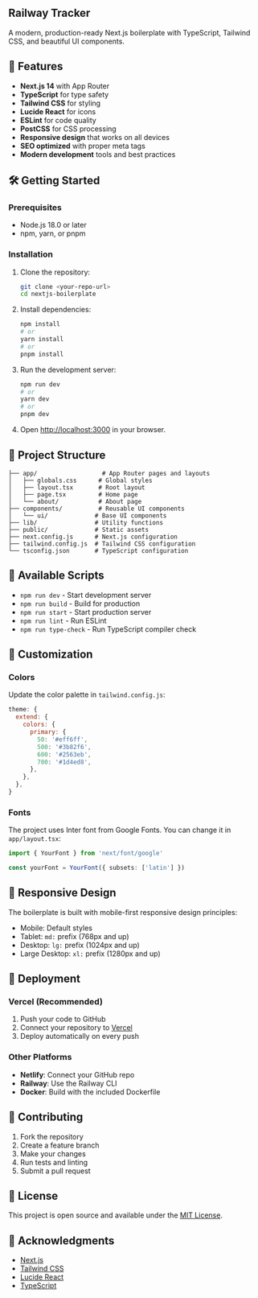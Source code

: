 ## Railway Tracker
A modern, production-ready Next.js boilerplate with TypeScript, Tailwind CSS, and beautiful UI components.

## 🚀 Features

- **Next.js 14** with App Router
- **TypeScript** for type safety
- **Tailwind CSS** for styling
- **Lucide React** for icons
- **ESLint** for code quality
- **PostCSS** for CSS processing
- **Responsive design** that works on all devices
- **SEO optimized** with proper meta tags
- **Modern development** tools and best practices

## 🛠️ Getting Started

### Prerequisites

- Node.js 18.0 or later
- npm, yarn, or pnpm

### Installation

1. Clone the repository:
   ```bash
   git clone <your-repo-url>
   cd nextjs-boilerplate
   ```

2. Install dependencies:
   ```bash
   npm install
   # or
   yarn install
   # or
   pnpm install
   ```

3. Run the development server:
   ```bash
   npm run dev
   # or
   yarn dev
   # or
   pnpm dev
   ```

4. Open [http://localhost:3000](http://localhost:3000) in your browser.

## 📁 Project Structure

```
├── app/                  # App Router pages and layouts
│   ├── globals.css      # Global styles
│   ├── layout.tsx       # Root layout
│   ├── page.tsx         # Home page
│   └── about/           # About page
├── components/          # Reusable UI components
│   └── ui/             # Base UI components
├── lib/                # Utility functions
├── public/             # Static assets
├── next.config.js      # Next.js configuration
├── tailwind.config.js  # Tailwind CSS configuration
└── tsconfig.json       # TypeScript configuration
```

## 🔧 Available Scripts

- `npm run dev` - Start development server
- `npm run build` - Build for production
- `npm run start` - Start production server
- `npm run lint` - Run ESLint
- `npm run type-check` - Run TypeScript compiler check

## 🎨 Customization

### Colors

Update the color palette in `tailwind.config.js`:

```javascript
theme: {
  extend: {
    colors: {
      primary: {
        50: '#eff6ff',
        500: '#3b82f6',
        600: '#2563eb',
        700: '#1d4ed8',
      },
    },
  },
}
```

### Fonts

The project uses Inter font from Google Fonts. You can change it in `app/layout.tsx`:

```typescript
import { YourFont } from 'next/font/google'

const yourFont = YourFont({ subsets: ['latin'] })
```

## 📱 Responsive Design

The boilerplate is built with mobile-first responsive design principles:

- Mobile: Default styles
- Tablet: `md:` prefix (768px and up)
- Desktop: `lg:` prefix (1024px and up)
- Large Desktop: `xl:` prefix (1280px and up)

## 🚀 Deployment

### Vercel (Recommended)

1. Push your code to GitHub
2. Connect your repository to [Vercel](https://vercel.com)
3. Deploy automatically on every push

### Other Platforms

- **Netlify**: Connect your GitHub repo
- **Railway**: Use the Railway CLI
- **Docker**: Build with the included Dockerfile

## 🤝 Contributing

1. Fork the repository
2. Create a feature branch
3. Make your changes
4. Run tests and linting
5. Submit a pull request

## 📄 License

This project is open source and available under the [MIT License](LICENSE).

## 🙏 Acknowledgments

- [Next.js](https://nextjs.org/)
- [Tailwind CSS](https://tailwindcss.com/)
- [Lucide React](https://lucide.dev/)
- [TypeScript](https://www.typescriptlang.org/) 